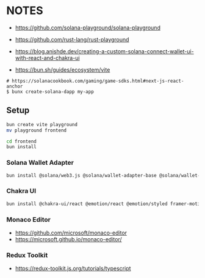 # NOTES

* https://github.com/solana-playground/solana-playground
* https://github.com/rust-lang/rust-playground
* https://blog.anishde.dev/creating-a-custom-solana-connect-wallet-ui-with-react-and-chakra-ui

* https://bun.sh/guides/ecosystem/vite

```
# https://solanacookbook.com/gaming/game-sdks.html#next-js-react-anchor
$ bunx create-solana-dapp my-app
```

## Setup

```bash
bun create vite playground
mv playground frontend

cd frontend
bun install
```

### Solana Wallet Adapter

```bash
bun install @solana/web3.js @solana/wallet-adapter-base @solana/wallet-adapter-react @solana/wallet-adapter-wallets
```

### Chakra UI

```bash
bun install @chakra-ui/react @emotion/react @emotion/styled framer-motion
```

### Monaco Editor 

 * https://github.com/microsoft/monaco-editor
 * https://microsoft.github.io/monaco-editor/

### Redux Toolkit

* https://redux-toolkit.js.org/tutorials/typescript
